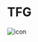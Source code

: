 # TFG

![icon](https://github.com/LuiRui07/TFG/assets/100932068/0ac8b6fd-885f-41f9-bfd3-a578e0aa6c15)
